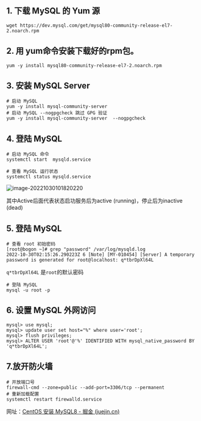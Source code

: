 





## 1. 下载 MySQL 的 Yum 源

```shell
wget https://dev.mysql.com/get/mysql80-community-release-el7-2.noarch.rpm
```





## 2. 用 yum命令安装下载好的rpm包。



```shell
yum -y install mysql80-community-release-el7-2.noarch.rpm
```







## 3. 安装 MySQL Server



```shell
# 启动 MySQL
yum -y install mysql-community-server
# 启动 MySQL --nogpgcheck 跳过 GPG 验证 
yum -y install mysql-community-server  --nogpgcheck
```





## 4. 登陆 MySQL

```shell
# 启动 MySQL 命令
systemctl start  mysqld.service
```

```shell
# 查看 MySQL 运行状态
systemctl status mysqld.service
```

![image-20221030101820220](C:/Users/22489/OneDrive/%E7%94%B0%E5%A5%87%E6%9D%AD/%E5%AD%A6%E4%B9%A0%E7%AC%94%E8%AE%B0/TyporaImg/image-20221030101820220.png)

其中Active后面代表状态启功服务后为active (running)，停止后为inactive (dead)

## 5. 登陆 MySQL



```shell
# 查看 root 初始密码 
[root@bogon ~]# grep "password" /var/log/mysqld.log
2022-10-30T02:15:26.290223Z 6 [Note] [MY-010454] [Server] A temporary password is generated for root@localhost: q*tbrDpXl64L
```

`q*tbrDpXl64L` 是`root`的默认密码

```shell
# 登陆 MySQL
mysql -u root -p
```





## 6. 设置 MySQL 外网访问



```mysql
mysql> use mysql;
mysql> update user set host="%" where user='root';
mysql> flush privileges;
mysql> ALTER USER 'root'@'%' IDENTIFIED WITH mysql_native_password BY 'q*tbrDpXl64L';
```



## 7.放开防火墙

```shell
# 开放端口号
firewall-cmd --zone=public --add-port=3306/tcp --permanent
# 重新加载配置
systemctl restart firewalld.service
```









网址：[CentOS 安装 MySQL8 - 掘金 (juejin.cn)](https://juejin.cn/post/7056265988673568781)













